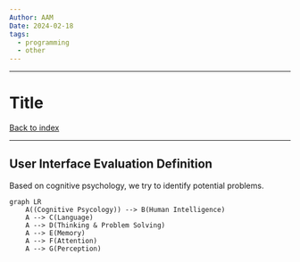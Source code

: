 ```yaml
---
Author: AAM
Date: 2024-02-18
tags:
  - programming
  - other
---
```


---
# Title

[Back to index](/Programming/CHI/CHI.md)

---

## User Interface Evaluation Definition

Based on cognitive psychology, we try to identify potential problems.

```mermaid
graph LR
	A((Cognitive Psycology)) --> B(Human Intelligence)
    A --> C(Language)
    A --> D(Thinking & Problem Solving)
    A --> E(Memory)
    A --> F(Attention)
    A --> G(Perception)
```
